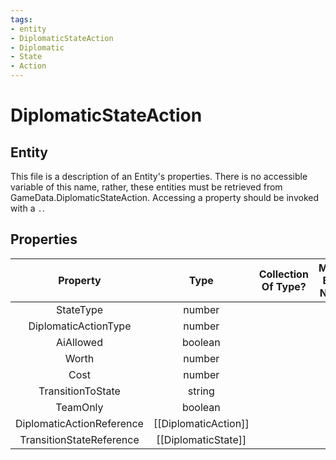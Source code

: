```yaml
---
tags:
- entity
- DiplomaticStateAction
- Diplomatic
- State
- Action
---
```

# DiplomaticStateAction
## Entity
This file is a description of an Entity's properties. There is no accessible variable of this name, rather, these entities must be retrieved from GameData.DiplomaticStateAction. Accessing a property should be invoked with a `.`.
## Properties
|	Property	|	Type	|	Collection Of Type?	|	May Be Nil?	|	Default	|	References	|	Key	|	Notes	|
|	:-:	|	:-:	|	:-:	|	:-:	|	:-:	|	:-:	|	:-:	|	-:	|
|	StateType	|	number	|		|		|		|	[[DiplomaticState]].StateType	|		|	|
|	DiplomaticActionType	|	number	|		|		|		|	[[DiplomaticAction]].DiplomaticActionType	|		|	|
|	AiAllowed	|	boolean	|		|		|	1	|		|		|	|
|	Worth	|	number	|		|		|	0	|		|		|	|
|	Cost	|	number	|		|		|	0	|		|		|	|
|	TransitionToState	|	string	|		|	✓	|		|	[[DiplomaticState]].StateType	|		|	|
|	TeamOnly	|	boolean	|		|		|	0	|		|		|	|
|	DiplomaticActionReference	|	[[DiplomaticAction]]	|		|	✓	|		|		|		|	|
|	TransitionStateReference	|	[[DiplomaticState]]	|		|	✓	|		|		|		|	|
